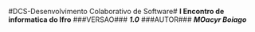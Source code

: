 #DCS-Desenvolvimento Colaborativo de Software#
**I Encontro de informatica do Ifro**
###VERSAO###
***1.0***
###AUTOR###
***MOacyr Boiago***